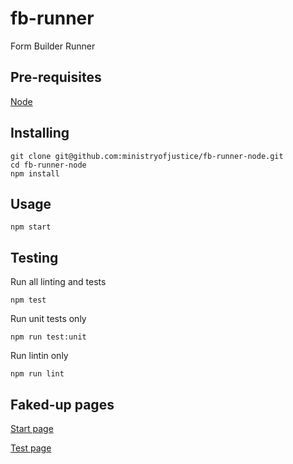 # fb-runner

Form Builder Runner

## Pre-requisites

  [Node](https://nodejs.org)

## Installing

```
git clone git@github.com:ministryofjustice/fb-runner-node.git
cd fb-runner-node
npm install
```

## Usage

```
npm start
```

## Testing

Run all linting and tests

```
npm test
```

Run unit tests only

```
npm run test:unit
```

Run lintin only
```
npm run lint
```

## Faked-up pages

[Start page](http://localhost:3000)

[Test page](http://localhost:3000/test)